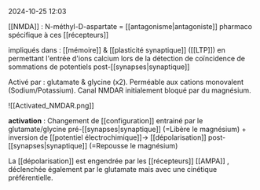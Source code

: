 2024-10-25 12:03

[[NMDA]] : N-méthyl-D-aspartate = [[antagonisme|antagoniste]] pharmaco spécifique à ces [[récepteurs]]  

impliqués dans : [[mémoire]] & [[plasticité synaptique]] ([[LTP]])  en permettant l'entrée d'ions calcium lors de la détection de coïncidence de sommations de potentiels post-[[synapses|synaptique]]

Activé par : glutamate & glycine (x2).
Perméable aux cations monovalent (Sodium/Potassium).
Canal NMDAR initialement bloqué par du magnésium.

![[Activated_NMDAR.png]]

**activation** : Changement de [[configuration]] entrainé par le glutamate/glycine pré-[[synapses|synaptique]] (=Libère le magnésium) + inversion de [[potentiel électrochimique]]-> [[dépolarisation]] post-[[synapses|synaptique]] (=Repousse le magnésium)

La [[dépolarisation]] est engendrée par les [[récepteurs]] [[AMPA]] , déclenchée également par le glutamate mais avec une cinétique préférentielle. 

